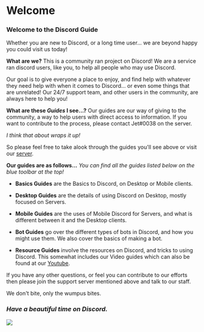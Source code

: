 # Welcome

### Welcome to the **Discord Guide** 
Whether you are new to Discord, or a long time user... we are beyond happy you could visit us today!

**What are we?**
This is a community ran project on Discord!
We are a service ran discord users, like you, to help all people who may use Discord.

Our goal is to give everyone a place to enjoy, and find help with whatever they need help with when it comes to Discord... or even some things that are unrelated!
Our 24/7 support team, and other users in the community, are always here to help you!

**What are these _Guides_ I see...?**
Our guides are our way of giving to the community, a way to help users with direct access to information. If you want to contribute to the process, please contact Jet#0038 on the server.

_I think that about wraps it up!_

So please feel free to take alook through the guides you'll see above or visit our [server](https://discord.gg/zXsAHTd).

**Our guides are as follows...**
_You can find all the guides listed below on the blue toolbar at the top!_

* **Basics Guides** are the Basics to Discord, on Desktop or Mobile clients.

* **Desktop Guides** are the details of using Discord on Desktop, mostly focused on Servers.

* **Mobile Guides** are the uses of Mobile Discord for Servers, and what is different between it and the Desktop clients.

* **Bot Guides** go over the different types of bots in Discord, and how you might use them. We also cover the basics of making a bot.

* **Resource Guides** involve the resources on Discord, and tricks to using Discord. This somewhat includes our Video guides which can also be found at our [Youtube](https://www.youtube.com/channel/UCP5vVXFrOsIvh9vw_mOFTMg).


If you have any other questions, or feel you can contribute to our efforts then please join the support server mentioned above and talk to our staff. 

We don't bite, only the wumpus bites.
### _Have a beautiful time on Discord._
![](https://i.imgur.com/LGVlCsq.png)
